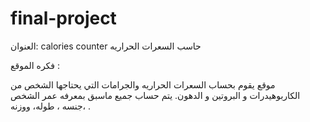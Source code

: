# final-project
<!-- - العنوان
- الفكره من الموقع 
- الاشياء التي يشملها 
- الصعوبات -->
العنوان: calories counter حاسب السعرات الحراريه 


فكره الموقع :

 موقع يقوم بحساب السعرات الحراريه والجرامات التي يحتاجها الشخص من الكاربوهيدرات و البروتين و الدهون. يتم حساب جميع ماسبق بمعرفه عمر الشخص ،جنسه ، طوله، ووزنه . 